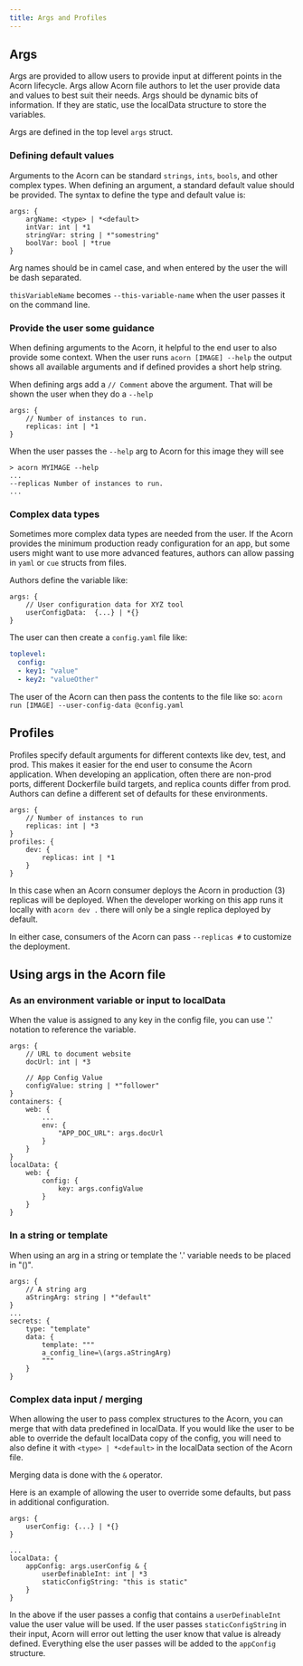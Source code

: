 ```yaml
---
title: Args and Profiles
---
```


## Args

Args are provided to allow users to provide input at different points in the Acorn lifecycle. Args allow Acorn file authors to let the user provide data and values to best suit their needs. Args should be dynamic bits of information. If they are static, use the localData structure to store the variables.

Args are defined in the top level `args` struct.

### Defining default values

Arguments to the Acorn can be standard `strings`, `ints`, `bools`, and other complex types. When defining an argument, a standard default value should be provided. The syntax to define the type and default value is:

```cue
args: {
    argName: <type> | *<default>
    intVar: int | *1
    stringVar: string | *"somestring"
    boolVar: bool | *true
}
```

Arg names should be in camel case, and when entered by the user the will be dash separated.

`thisVariableName` becomes `--this-variable-name` when the user passes it on the command line.

### Provide the user some guidance

When defining arguments to the Acorn, it helpful to the end user to also provide some context. When the user runs `acorn [IMAGE] --help` the output shows all available arguments and if defined provides a short help string.

When defining args add a `// Comment` above the argument. That will be shown the user when they do a `--help`

```cue
args: {
    // Number of instances to run.
    replicas: int | *1
}
```

When the user passes the `--help` arg to Acorn for this image they will see

```shell
> acorn MYIMAGE --help
...
--replicas Number of instances to run. 
...
```

### Complex data types

Sometimes more complex data types are needed from the user. If the Acorn provides the minimum production ready configuration for an app, but some users might want to use more advanced features, authors can allow passing in `yaml` or `cue` structs from files.

Authors define the variable like:

```cue
args: {
    // User configuration data for XYZ tool
    userConfigData:  {...} | *{}
}
```

The user can then create a `config.yaml` file like:

```yaml
toplevel:
  config:
  - key1: "value"
  - key2: "valueOther"
```

The user of the Acorn can then pass the contents to the file like so:
`acorn run [IMAGE] --user-config-data @config.yaml`

## Profiles

Profiles specify default arguments for different contexts like dev, test, and prod. This makes it easier for the end user to consume the Acorn application. When developing an application, often there are non-prod ports, different Dockerfile build targets, and replica counts differ from prod. Authors can define a different set of defaults for these environments.

```cue
args: {
    // Number of instances to run
    replicas: int | *3
}
profiles: {
    dev: {
        replicas: int | *1
    }
}
```

In this case when an Acorn consumer deploys the Acorn in production (3) replicas will be deployed. When the developer working on this app runs it locally with `acorn dev .` there will only be a single replica deployed by default.

In either case, consumers of the Acorn can pass `--replicas #` to customize the deployment.

## Using args in the Acorn file

### As an environment variable or input to localData

When the value is assigned to any key in the config file, you can use '.' notation to reference the variable.

```cue
args: {
    // URL to document website
    docUrl: int | *3

    // App Config Value
    configValue: string | *"follower"
}
containers: {
    web: {
        ...
        env: {
            "APP_DOC_URL": args.docUrl
        }
    }
}
localData: {
    web: {
        config: {
            key: args.configValue
        }
    }
}
```

### In a string or template

When using an arg in a string or template the '.' variable needs to be placed in "\()".

```cue
args: {
    // A string arg
    aStringArg: string | *"default"
}
...
secrets: {
    type: "template"
    data: {
        template: """
        a_config_line=\(args.aStringArg)
        """
    }
}
```

### Complex data input / merging

When allowing the user to pass complex structures to the Acorn, you can merge that with data predefined in localData. If you would like the user to be able to override the default localData copy of the config, you will need to also define it with `<type> | *<default>` in the localData section of the Acorn file.

Merging data is done with the `&` operator.

Here is an example of allowing the user to override some defaults, but pass in additional configuration.

```cue
args: {
    userConfig: {...} | *{}
}

...
localData: {
    appConfig: args.userConfig & {
        userDefinableInt: int | *3
        staticConfigString: "this is static"
    }
}
```

In the above if the user passes a config that contains a `userDefinableInt` value the user value will be used. If the user passes `staticConfigString` in their input, Acorn will error out letting the user know that value is already defined. Everything else the user passes will be added to the `appConfig` structure.
